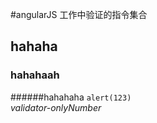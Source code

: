#angularJS 工作中验证的指令集合
## hahaha
### hahahaah
######hahahaha
  `alert(123)`  
*validator-onlyNumber*
